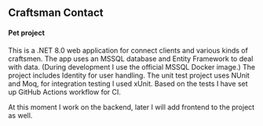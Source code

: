 ## Craftsman Contact

#### Pet project

This is a .NET 8.0 web application for connect clients and various kinds of craftsmen. The app uses an MSSQL database and Entity Framework to deal with data. 
(During development I use the official MSSQL Docker image.) The project includes Identity for user handling.
The unit test project uses NUnit and Moq, for integration testing I used xUnit. Based on the tests I have set up GitHub Actions workflow for CI.

At this moment I work on the backend, later I will add frontend to the project as well.
